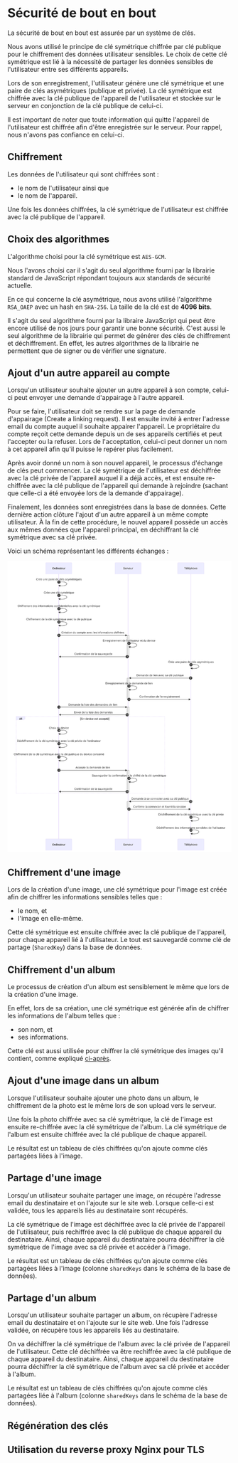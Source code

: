 # Sécurité de bout en bout

La sécurité de bout en bout est assurée par un système de clés.

Nous avons utilisé le principe de clé symétrique chiffrée par clé publique pour le chiffrement des données utilisateur
sensibles. Le choix de cette clé symétrique est lié à la nécessité de partager les données sensibles de l'utilisateur
entre ses différents appareils.

Lors de son enregistrement, l'utilisateur génère une clé symétrique et une paire de clés asymétriques (publique et
privée). La clé symétrique est chiffrée avec la clé publique de l'appareil de l'utilisateur et stockée sur le serveur
en conjonction de la clé publique de celui-ci.

Il est important de noter que toute information qui quitte l'appareil de l'utilisateur est chiffrée afin d'être
enregistrée sur le serveur. Pour rappel, nous n'avons pas confiance en celui-ci.

## Chiffrement

Les données de l'utilisateur qui sont chiffrées sont :

- le nom de l'utilisateur ainsi que
- le nom de l'appareil.

Une fois les données chiffrées, la clé symétrique de l'utilisateur est chiffrée avec la clé publique de l'appareil.

## Choix des algorithmes

L'algorithme choisi pour la clé symétrique est `AES-GCM`.

Nous l'avons choisi car il s'agit du seul algorithme fourni par la librairie standard de JavaScript répondant toujours
aux standards de sécurité actuelle.

En ce qui concerne la clé asymétrique, nous avons utilisé l'algorithme `RSA_OAEP` avec un hash en `SHA-256`.
La taille de la clé est de **4096 bits**.

Il s'agit du seul algorithme fourni par la libraire JavaScript qui peut être encore utilisé de nos jours pour garantir
une bonne sécurité. C'est aussi le seul algorithme de la librairie qui permet de générer des clés de chiffrement et
déchiffrement. En effet, les autres algorithmes de la librairie ne permettent que de signer ou de vérifier une
signature.

## Ajout d'un autre appareil au compte

Lorsqu'un utilisateur souhaite ajouter un autre appareil à son compte, celui-ci peut envoyer une demande d'appairage à
l'autre appareil.

Pour se faire, l'utilisateur doit se rendre sur la page de demande d'appairage (Create a linking request).
Il est ensuite invité à entrer l'adresse email du compte auquel il souhaite appairer l'appareil.
Le propriétaire du compte reçoit cette demande depuis un de ses appareils certifiés et peut l'accepter ou la refuser.
Lors de l'acceptation, celui-ci peut donner un nom à cet appareil afin qu'il puisse le repérer plus facilement.

Après avoir donné un nom à son nouvel appareil, le processus d'échange de clés peut commencer.
La clé symétrique de l'utilisateur est déchiffrée avec la clé privée de l'appareil auquel il a déjà accès, et est
ensuite re-chiffrée avec la clé publique de l'appareil qui demande à rejoindre (sachant que celle-ci a été envoyée lors
de la demande d'appairage).

Finalement, les données sont enregistrées dans la base de données.
Cette dernière action clôture l'ajout d'un autre appareil à un même compte utilisateur.
À la fin de cette procédure, le nouvel appareil possède un accès aux mêmes données que l'appareil principal, en
déchiffrant la clé symétrique avec sa clé privée.

Voici un schéma représentant les différents échanges :

![Schéma d'échange des clés](./assets/PAKOEN~1.SVG)

## Chiffrement d'une image

Lors de la création d'une image, une clé symétrique pour l'image est créée afin de chiffrer les informations sensibles
telles que :

- le nom, et
- l'image en elle-même.

Cette clé symétrique est ensuite chiffrée avec la clé publique de l'appareil, pour chaque appareil lié à l'utilisateur.
Le tout est sauvegardé comme clé de partage (`SharedKey`) dans la base de données.

## Chiffrement d'un album

Le processus de création d'un album est sensiblement le même que lors de la création d'une image.

En effet, lors de sa création, une clé symétrique est générée afin de chiffrer les informations de l'album telles que :

- son nom, et
- ses informations.

Cette clé est aussi utilisée pour chiffrer la clé symétrique des images qu'il contient, comme
expliqué [ci-après](#ajout-dune-image-dans-un-album).

## Ajout d'une image dans un album

Lorsque l'utilisateur souhaite ajouter une photo dans un album, le chiffrement de la photo est le même lors de son
upload vers le serveur.

Une fois la photo chiffrée avec sa clé symétrique, la clé de l'image est ensuite re-chiffrée avec la clé symétrique de
l'album. La clé symétrique de l'album est ensuite chiffrée avec la clé publique de chaque appareil.

Le résultat est un tableau de clés chiffrées qu'on ajoute comme clés partagées liées à l'image.

## Partage d'une image

Lorsqu'un utilisateur souhaite partager une image, on récupère l'adresse email du destinataire et on l'ajoute sur le
site web. Lorsque celle-ci est validée, tous les appareils liés au destinataire sont récupérés.

La clé symétrique de l'image est déchiffrée avec la clé privée de l'appareil de l'utilisateur, puis rechiffrée avec la
clé publique de chaque appareil du destinataire. Ainsi, chaque appareil du destinataire pourra déchiffrer la clé
symétrique de l'image avec sa clé privée et accéder à l'image.

Le résultat est un tableau de clés chiffrées qu'on ajoute comme clés partagées liées à l'image (colonne `sharedKeys`
dans le schéma de la base de données).

## Partage d'un album

Lorsqu'un utilisateur souhaite partager un album, on récupère l'adresse email du destinataire et on l'ajoute sur le site
web. Une fois l'adresse validée, on récupère tous les appareils liés au destinataire.

On va déchiffrer la clé symétrique de l'album avec la clé privée de l'appareil de l'utilisateur. Cette clé déchiffrée va
être rechiffrée avec la clé publique de chaque appareil du destinataire. Ainsi, chaque appareil du destinataire pourra
déchiffrer la clé symétrique de l'album avec sa clé privée et accéder à l'album.

Le résultat est un tableau de clés chiffrées qu'on ajoute comme clés partagées liée à l'album (colonne `sharedKeys` dans
le schéma de la base de données).

## Régénération des clés

## Utilisation du reverse proxy Nginx pour TLS